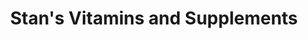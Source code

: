 ---
title: "Stan's Vitamins and Supplements"
url: /doylestown/stans-vitamins-and-supplements/
shop: shop
---